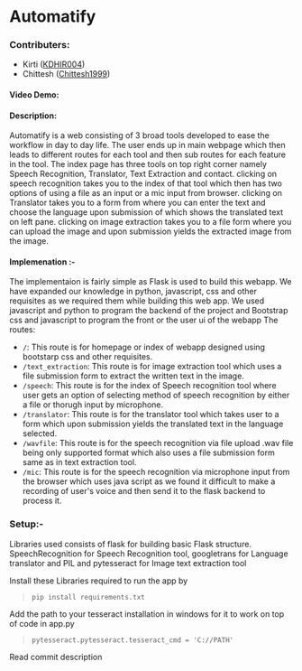 # Automatify

### Contributers:
- Kirti ([KDHIR004](https://github.com/KDHIR004))
- Chittesh ([Chittesh1999](https://github.com/Chittesh1999))

#### Video Demo:  

#### Description:
Automatify is a web consisting of 3 broad tools developed to ease the workflow in day to day life. The user ends up in main webpage which then leads to different routes for each tool and then sub routes for each feature in the tool. The index page has three tools on top right corner namely Speech Recognition, Translator, Text Extraction and contact. clicking on speech recognition takes you to the index of that tool which then has two options of using a file as an input or a mic input from browser. clicking on Translator takes you to a form from where you can enter the text and choose the language upon submission of which shows the translated text on left pane. clicking on image extraction takes you to a file form where you can upload the image and upon submission yields the extracted image from the image.

#### Implemenation :-
The implementaion is fairly simple as Flask is used to build this webapp. We have expanded our knowledge in python, javascript, css and other requisites as we required them while building this web app. We used javascript and python to program the backend of the project and Bootstrap css and javascript to program the front or the user ui of the webapp 
The routes:
- `/`: This route is for homepage or index of webapp designed using bootstarp css and other requisites.
- `/text_extraction`: This route is for image extraction tool which uses a file submission form to extract the written text in the image.
- `/speech`: This route is for the index of Speech recognition tool where user gets an option of selecting method of speech recognition by either a file or thorugh input by microphone.
- `/translator`: This route is for the translator tool which takes user to a form which upon submission yields the translated text in the language selected.
- `/wavfile`: This route is for the speech recognition via file upload .wav file being only supported format which also uses a file submission form same as in text extraction tool.
- `/mic`: This route is for the speech recognition via microphone input from the browser which uses java script as we found it difficult to make a recording of user's voice and then send it to the flask backend to process it.


### Setup:-
Libraries used consists of flask for building basic Flask structure.
SpeechRecognition for Speech Recognition tool, googletrans for Language translator and PIL and pytesseract for Image text extraction tool

Install these Libraries required to run the app by
  > `pip install requirements.txt`

Add the path to your tesseract installation in windows for it to work on top of code in app.py
  > `pytesseract.pytesseract.tesseract_cmd = 'C://PATH'`

Read commit description

